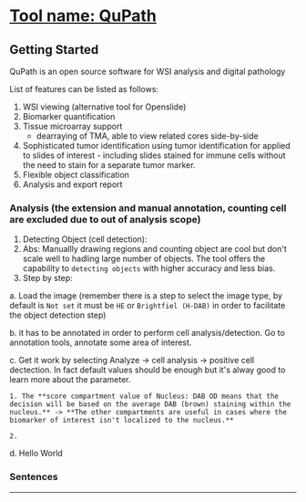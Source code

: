 # [Tool name: QuPath](https://github.com/qupath/qupath)

## Getting Started

QuPath is an open source software for WSI analysis and digital pathology

List of features can be listed as follows:
1. WSI viewing (alternative tool for Openslide)
2. Biomarker quantification
3. Tissue microarray support 
    - dearraying of TMA, able to view related cores side-by-side
4. Sophisticated tumor identification using tumor identification for applied to slides of interest - including slides stained for immune cells without the need to stain for a separate tumor marker.
5. Flexible object classification
6. Analysis and export report

### Analysis (the extension and manual annotation, counting cell are excluded due to out of analysis scope)

1. Detecting Object (cell detection):
  1. Abs: Manuallly drawing regions and counting object are cool but don't scale well to hadling large number of objects. The tool offers the capability to `detecting objects` with higher accuracy and less bias.
  2. Step by step: 
  
  a. Load the image (remember there is a step to select the image type, by default is `Not set` it must be `HE` or `Brightfiel (H-DAB)` in order to facilitate the object detection step)
  
  b. it has to be annotated in order to perform cell analysis/detection. Go to annotation tools, annotate some area of interest. 
  
  c. Get it work by selecting Analyze -> cell analysis -> positive cell dectection. In fact default values should be enough but it's alway good to learn more about the parameter. 
    
    1. The **score compartment value of Nucleus: DAB OD means that the decision will be based on the average DAB (brown) staining within the nucleus.** -> **The other compartments are useful in cases where the biomarker of interest isn't localized to the nucleus.** 
    
    2.   
  d. Hello World 

### Sentences



---
